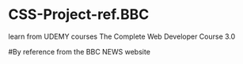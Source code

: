 # CSS-Project-ref.BBC
learn from UDEMY courses The Complete Web Developer Course 3.0

#By reference from the BBC NEWS website
